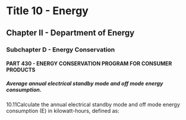 
# Title 10 - Energy
## Chapter II - Department of Energy
### Subchapter D - Energy Conservation
#### PART 430 - ENERGY CONSERVATION PROGRAM FOR CONSUMER PRODUCTS
##### Average annual electrical standby mode and off mode energy consumption.

10.11Calculate the annual electrical standby mode and off mode energy consumption (E) in kilowatt-hours, defined as:
